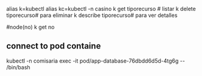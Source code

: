alias k=kubectl
alias kc=kubectl -n casino
k get tiporecurso # listar
k delete tiporecurso# para eliminar
k describe tiporecurso# para ver detalles

#node(no)
k get no

## connect to pod containe
kubectl -n comisaria exec -it pod/app-database-76dbdd6d5d-4tg6g -- /bin/bash
